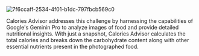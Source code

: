 ![7f6ccaff-2534-4f01-b1dc-797fbcb569c0](https://github.com/Shekhar-Raj/Calories_advisor/assets/107785122/80fd4eb0-08ad-4258-8c73-f981e5fe9b11)




Calories Advisor addresses this challenge by harnessing the capabilities of Google's Geminin Pro to analyze images of food and provide detailed nutritional insights. With just a snapshot, Calories Advisor calculates the total calories and breaks down the carbohydrate content along with other essential nutrients present in the photographed food.
